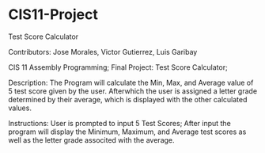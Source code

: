 # CIS11-Project
Test Score Calculator

Contributors: Jose Morales, Victor Gutierrez, Luis Garibay

CIS 11 Assembly Programming; Final Project: Test Score Calculator;

Description: The Program will calculate the Min, Max, and Average value of 5 test score given by the user.
Afterwhich the user is assigned a letter grade determined by their average, which is displayed with 
the other calculated values.

Instructions: User is prompted to input 5 Test Scores; After input the program will display the 
Minimum, Maximum, and Average test scores as well as the letter grade associted with the average.
